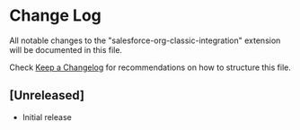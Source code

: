 # Change Log

All notable changes to the "salesforce-org-classic-integration" extension will be documented in this file.

Check [Keep a Changelog](http://keepachangelog.com/) for recommendations on how to structure this file.

## [Unreleased]

- Initial release